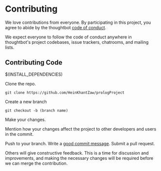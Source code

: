 # Contributing

We love contributions from everyone.
By participating in this project,
you agree to abide by the thoughtbot [code of conduct].

  [code of conduct]: https://github.com/HeinKhantZaw/prologProject/blob/master/CODE_OF_CONDUCT.md

We expect everyone to follow the code of conduct
anywhere in thoughtbot's project codebases,
issue trackers, chatrooms, and mailing lists.

## Contributing Code

$(INSTALL_DEPENDENCIES)

Clone the repo. 

```
git clone https://github.com/HeinKhantZaw/prologProject
```

Create a new branch 

```
git checkout -b (branch name)
```

Make your changes.

Mention how your changes affect the project to other developers and users in the commit.

Push to your branch. Write a [good commit message][commit]. Submit a pull request.

  [commit]: http://tbaggery.com/2008/04/19/a-note-about-git-commit-messages.html

Others will give constructive feedback.
This is a time for discussion and improvements,
and making the necessary changes will be required before we can
merge the contribution.
